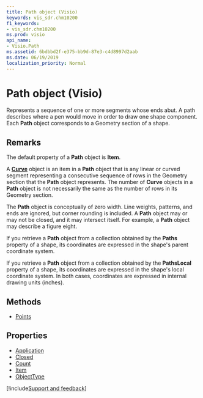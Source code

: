 ```yaml
---
title: Path object (Visio)
keywords: vis_sdr.chm10200
f1_keywords:
- vis_sdr.chm10200
ms.prod: visio
api_name:
- Visio.Path
ms.assetid: 6bdbbd2f-e375-bb9d-87e3-c4d8997d2aab
ms.date: 06/19/2019
localization_priority: Normal
---
```



# Path object (Visio)

Represents a sequence of one or more segments whose ends abut. A path describes where a pen would move in order to draw one shape component. Each **Path** object corresponds to a Geometry section of a shape.


## Remarks

The default property of a **Path** object is **Item**.

A **[Curve](visio.curve.md)** object is an item in a **Path** object that is any linear or curved segment representing a consecutive sequence of rows in the Geometry section that the **Path** object represents. The number of **Curve** objects in a **Path** object is not necessarily the same as the number of rows in its Geometry section.

The **Path** object is conceptually of zero width. Line weights, patterns, and ends are ignored, but corner rounding is included. A **Path** object may or may not be closed, and it may intersect itself. For example, a **Path** object may describe a figure eight.

If you retrieve a **Path** object from a collection obtained by the **Paths** property of a shape, its coordinates are expressed in the shape's parent coordinate system. 

If you retrieve a **Path** object from a collection obtained by the **PathsLocal** property of a shape, its coordinates are expressed in the shape's local coordinate system. In both cases, coordinates are expressed in internal drawing units (inches).

## Methods

-  [Points](Visio.Path.Points.md)

## Properties

-  [Application](Visio.Path.Application.md)
-  [Closed](Visio.Path.Closed.md)
-  [Count](Visio.Path.Count.md)
-  [Item](Visio.Path.Item.md)
-  [ObjectType](Visio.Path.ObjectType.md)


[!include[Support and feedback](~/includes/feedback-boilerplate.md)]